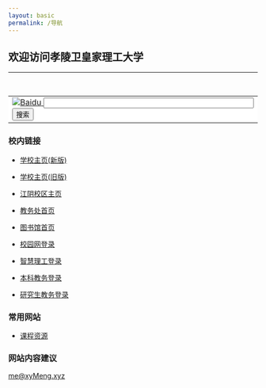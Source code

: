 ```yaml
---
layout: basic
permalink: /导航
---
```


## 欢迎访问孝陵卫皇家理工大学


----
<br>

<table bgcolor="#FFFFFF"><tr><td>
    <input name=tn type=hidden value=baidu>
    <a href="http://www.baidu.com/">
        <img src="http://img.baidu.com/img/logo-80px.gif" alt="Baidu" align="bottom" border="0">
    </a>
    <input type=text name=word size=50>
    <input type="submit" value="搜索">
</td></tr>
</table>


### 校内链接
- <a href="http://www.njust.edu.cn/" target="_blank">学校主页(新版)</a>
- <a href="http://www.njust.edu.cn/_t155/main.htm" target="_blank">学校主页(旧版)</a>
- <a href="https://jiangyin.njust.edu.cn/" target="_blank">江阴校区主页</a>
- <a href="https://jwc.njust.edu.cn/" target="_blank">教务处首页</a>
- <a href="http://lib.njust.edu.cn/" target="_blank">图书馆首页</a>

- <a href="http://m.njust.edu.cn/portal/index.html" target="_blank">校园网登录</a>
- <a href="http://ehall.njust.edu.cn/new/index.html" target="_blank">智慧理工登录</a>
- <a href="http://202.119.81.113:8080/" target="_blank">本科教务登录</a>
- <a href="http://gsmis.njust.edu.cn/" target="_blank">研究生教务登录</a>


### 常用网站

- <a href="https://xn--rlr66kq0bdb82ag2i8t7cqge3n1g.cn/course-materials-backup/" target="_blank">课程资源</a>


### 网站内容建议

me@xyMeng.xyz